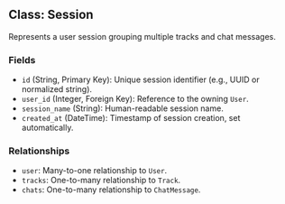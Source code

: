 ## Class: Session

Represents a user session grouping multiple tracks and chat messages.

### Fields

- `id` (String, Primary Key): Unique session identifier (e.g., UUID or normalized string).  
- `user_id` (Integer, Foreign Key): Reference to the owning `User`.  
- `session_name` (String): Human-readable session name.  
- `created_at` (DateTime): Timestamp of session creation, set automatically.  

### Relationships

- `user`: Many-to-one relationship to `User`.  
- `tracks`: One-to-many relationship to `Track`.  
- `chats`: One-to-many relationship to `ChatMessage`.